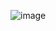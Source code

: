 ![image](https://github.com/hiMadhusudan/profile-header/assets/76695160/9eee21e0-ab17-4ba7-9706-8a7536d02a59)
